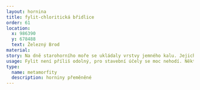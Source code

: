 ```yaml
---
layout: hornina
title: fylit-chloritická břidlice
order: 61
location:
  x: 986390
  y: 678488
  text: Železný Brod
material:
story: Na dně starohorního moře se ukládaly vrstvy jemného kalu. Jejich stlačením a stmelením vznikla břidlice. O hodně později, v prvohorách se při vrásnění břidlice dostala do hloubky několika kilometrů pod zemský povrch, kde se zahřála asi na 200°C. V těchto podmínkách začaly růst droboučké krystalky slídy (sericitu). Zrníčka křemene se rozpustila vytvořila křemenné žíly. Fylit byl hotov a pak už jen čekal, až jej eroze odkryje.
usage: Fylit není příliš odolný, pro stavební účely se moc nehodí. Některé fylity se ale dají štípat na tenké desky, které používají jako kvalitní střešní krytina.
type:
  name: metamorfity
  description: horniny přeměněné
---
```


